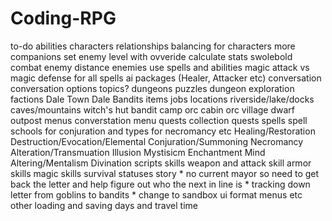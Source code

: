 # Coding-RPG
to-do
abilities
characters
    relationships
    balancing for characters
    more companions
    set enemy level with ovveride calculate stats
    swolebold
combat
    enemy distance
    enemies use spells and abilities
    magic attack vs magic defense for all spells
    ai packages (Healer, Attacker etc)
conversation
    conversation options
topics?
dungeons
    puzzles
    dungeon exploration
factions
    Dale Town
    Dale Bandits
items
jobs
locations
    riverside/lake/docks
    caves/mountains
    witch's hut
    bandit camp
    orc cabin
    orc village
    dwarf outpost
menus
    converstation menu
quests
    collection quests
spells
    spell schools for conjuration and types for necromancy etc
    Healing/Restoration
    Destruction/Evocation/Elemental
    Conjuration/Summoning
    Necromancy
    Alteration/Transmuation
    Illusion
    Mystisicm
    Enchantment
    Mind Altering/Mentalism
    Divination
scripts
skills
    weapon and attack skill
    armor skills
    magic skills
    survival
statuses
story
    * no current mayor so need to get back the letter and help figure out who the next in line is
    * tracking down letter from goblins to bandits
    * change to sandbox
ui
    format menus etc
other
    loading and saving
    days and travel time
